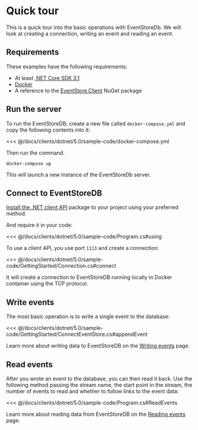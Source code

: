 # Quick tour

This is a quick tour into the basic operations with EventStoreDb. We will look at creating a connection, writing an event and reading an event.

## Requirements

These examples have the following requirements:
- At least [.NET Core SDK 3.1](https://dotnet.microsoft.com/download)
- [Docker](https://www.docker.com/get-started)
- A reference to the [EventStore.Client](https://www.nuget.org/packages/EventStore.Client/) NuGet package

## Run the server

To run the EventStoreDB, create a new file called `docker-compose.yml` and copy the following contents into it:

<<< @/docs/clients/dotnet/5.0/sample-code/docker-compose.yml

Then run the command.

```
docker-compose up
```

This will launch a new instance of the EventStoreDb server.

## Connect to EventStoreDB

[Install the .NET client API](https://www.nuget.org/packages/EventStore.Client) package to your project using your preferred method.

And require it in your code:

<<< @/docs/clients/dotnet/5.0/sample-code/Program.cs#using

To use a client API, you use port `1113` and create a connection:

<<< @/docs/clients/dotnet/5.0/sample-code/GettingStarted/Connection.cs#connect

It will create a connection to EventStoreDB running locally in Docker container using the TCP protocol.

## Write events

The most basic operation is to write a single event to the database:

<<< @/docs/clients/dotnet/5.0/sample-code/GettingStarted/ConnectEventStore.cs#appendEvent

Learn more about writing data to EventStoreDB on the [Writing events](../writing) page.

## Read events

After you wrote an event to the database, you can then read it back. Use the following method passing the stream name, the start point in the stream, the number of events to read and whether to follow links to the event data:

<<< @/docs/clients/dotnet/5.0/sample-code/Program.cs#ReadEvents

Learn more about reading data from EventStoreDB on the [Reading events](../reading) page.

